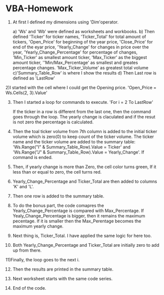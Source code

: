 # VBA-Homework

1) At first I defined my dimensions using 'Dim'operator.

	a) 'Ws' and 'Wb' were defined as worksheets and workbooks.
	b) Then defined 'Ticker' for ticker names, 'Ticker_Total' for total amount of tickers, 'Open_Price' for beginning of the year price,
	  'Close_Price' for end of the eyar price, 'Yearly_Change' for changes in price over the year, 'Yearly_Change_Percentage' for percentage of changes,
	  'Min_Ticker' as smallest amount ticker, 'Max_Ticker' as the biggest amount ticker, ''Min/Max_Percentage' as smallest and greates percentage changes.
	  'Max_Ticker_Volume' as greatest total volume
	c)'Summary_Table_Row' is where I show the results
	d) Then Last row is defined as 'LastRow'

2)I started with the cell where I could get the Opening price. 'Open_Price = Ws.Cells(2, 3).Value'

3) Then I started a loop for commands to execute. 'For i = 2 To LastRow'

   If the ticker in a row is different from the last one, then the command goes through the loop.
   The yearly change is claculated  and if the resut is not zero the percentage is calculated.

4) Then the toal ticker volume from 7th column is added to the initial ticker volume which is zero(0) to keep
   count of the ticker volume. The ticker name and the ticker volume are added to the summary table: 'Ws.Range("I" & Summary_Table_Row).Value = Ticker' and 
   'Ws.Range("J" & Summary_Table_Row).Value = Yearly_Change'. If command is ended.
5) Then, if yearly change is more than Zero, the cell color turns green, If it less than or equal to zero, the cell turns red.

6) Yearly_Change_Percentage and Ticker_Total are then added to columns 'K' and 'L'.

7) Then one row is added to the summary table.

8) To do the bonus part, the code comapres the Yearly_Change_Percentage is compared with Max_Percentage. If Yealy_Change_Percentage is bigger, then 
   it remains the maximum pecentage. If it is smaller then the Max_Perentage becomes the maximum yearly change.

9) Next thing is, Ticker_Total. I have applied the same logic for here too.

10) Both Yearly_Change_Percentage and Ticker_Total are initially zero to add up from there.

11)Finally, the loop goes to the next i.

12) Then the results are printed in the summary table.

13) Next worksheet starts with the same code series.

14) End of the code.

